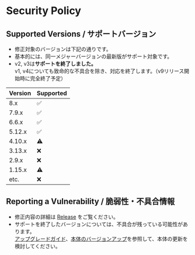 # Security Policy

## Supported Versions / サポートバージョン

- 修正対象のバージョンは下記の通りです。
- 基本的には、同一メジャーバージョンの最新版がサポート対象です。
- v2, v3は**サポートを終了しました。**  
v1, v4についても致命的な不具合を除き、対応を終了します。（v9リリース開始時に完全終了予定）

| Version | Supported          |
| ------- | ------------------ |
| 8.x     | :white_check_mark: |
| 7.9.x   | :white_check_mark: |
| 6.6.x   | :white_check_mark: |
| 5.12.x  | :white_check_mark: |
| 4.10.x  | :warning:          |
| 3.13.x  | :x:                |
| 2.9.x   | :x:                |
| 1.15.x  | :warning:          |
| etc.    | :x:                |

## Reporting a Vulnerability / 脆弱性・不具合情報

- 修正内容の詳細は [Release](../../releases) をご覧ください。
- サポートを終了したバージョンについては、不具合が残っている可能性があります。  
[アップグレードガイド](../../wiki/MigrationGuide)、[本体のバージョンアップ](../../wiki/HowToUpdate)を参照して、本体の更新を検討してください。
